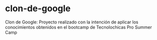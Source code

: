 # clon-de-google
Clon de Google: Proyecto realizado con la intención de aplicar los conocimientos obtenidos en el bootcamp de Tecnolochicas Pro Summer Camp
